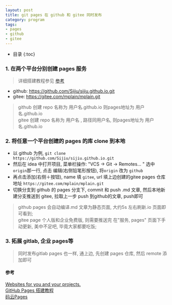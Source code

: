 ```yaml
---
layout: post
title: git pages 在 github 和 gitee 同时发布
category: program
tags:
- pages
- github
- gitee
---
```

* 目录
{:toc}

### 1. 在两个平台分别创建 pages 服务
> 详细搭建教程参见 [参考](#参考)  
* github: https://github.com/Sijiu/sijiu.github.io.git  
* gitee: https://gitee.com/mplain/mplain.git  
> github 创建 repo 名称为 用户名.github.io 则pages地址为 用户名.github.io  
> gitee 创建 repo 名称为 用户名 , 路径同用户名, 则pages地址为 用户名.github.io  

### 2. 将任意一个平台创建的 pages 的库 clone 到本地
- 以 github 为例, `git clone https://github.com/Sijiu/sijiu.github.io.git`  
- 然后在 idea 中打开项目, 菜单栏操作: "VCS -> Git -> Remotes... " 选中 `origin`那一行, 点击
编辑(右侧铅笔形按钮), 将`origin` 改为 `github`  
- 再点击添加(右侧＋按钮), name 填 `gitee`, url 填上边创建的gitee pages 仓库地址 `https://gitee.com/mplain/mplain.git`  
- 切换分支到 github 的 pages 分支下, commit 和 push .md 文章, 然后本地新建分支推送到 gitee, 拉取上一步 push 到github的文章, push即可  
> github pages 会自动编译.md 文章为静态页面, 大约5s 左右刷新.io 页面即可看到;   
> gitee page 个人版和企业免费版, 则需要推送完 在"服务, pages" 页面下手动更新, 美中不足吧, 毕竟大家都要吃饭;

### 3. 拓展 gitlab, 企业 pages等
> 同时发布gitlab pages 也一样, 通上边, 先创建 pages 仓库, 然后 remote 添加即可

#### 参考
[Websites for you and your projects.](https://pages.github.com/)  
[GitHub Pages 搭建教程](https://sspai.com/post/54608)  
[码云Pages](https://gitee.com/help/articles/4136)


